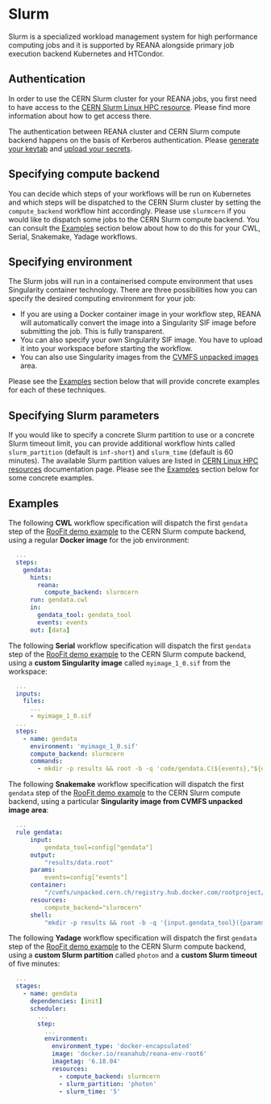 # Slurm

Slurm is a specialized workload management system for high performance
computing jobs and it is supported by REANA alongside primary job execution
backend Kubernetes and HTCondor.

## Authentication

In order to use the CERN Slurm cluster for your REANA jobs, you first need to
have access to the [CERN Slurm Linux HPC resource](https://batchdocs.web.cern.ch/linuxhpc/index.html).
Please find more information about how to get access there.

The authentication between REANA cluster and CERN Slurm compute backend happens
on the basis of Kerberos authentication. Please [generate your keytab](../../access-control/kerberos/index.md#generating-keytab-file)
and [upload your secrets](../../access-control/kerberos/index.md#uploading-secrets).

## Specifying compute backend

You can decide which steps of your workflows will be run on Kubernetes and which
steps will be dispatched to the CERN Slurm cluster by setting the `compute_backend`
workflow hint accordingly. Please use `slurmcern` if you would like to dispatch
some jobs to the CERN Slurm compute backend. You can consult the [Examples](.#examples)
section below about how to do this for your CWL, Serial, Snakemake, Yadage workflows.

## Specifying environment

The Slurm jobs will run in a containerised compute environment that uses
Singularity container technology. There are three possibilities how you can
specify the desired computing environment for your job:

- If you are using a Docker container image in your workflow step, REANA will
  automatically convert the image into a Singularity SIF image before submitting
  the job. This is fully transparent.
- You can also specify your own Singularity SIF image. You have to upload it into
  your workspace before starting the workflow.
- You can also use Singularity images from the [CVMFS unpacked images](https://gitlab.cern.ch/unpacked/sync/-/blob/master/recipe.yaml) area.

Please see the [Examples](.#examples) section below that will provide concrete
examples for each of these techniques.

## Specifying Slurm parameters

If you would like to specify a concrete Slurm partition to use or a concrete
Slurm timeout limit, you can provide additional workflow hints called
`slurm_partition` (default is `inf-short`) and `slurm_time` (default is 60 minutes).
The available Slurm partition values are listed in [CERN Linux HPC resources](https://batchdocs.web.cern.ch/linuxhpc/resources.html)
documentation page. Please see the [Examples](.#examples) section below for some
concrete examples.

## Examples

The following **CWL** workflow specification will dispatch the first `gendata`
step of the [RooFit demo example](https://github.com/reanahub/reana-demo-root6-roofit)
to the CERN Slurm compute backend, using a regular **Docker image** for the job environment:

```yaml hl_lines="6"
  ...
  steps:
    gendata:
      hints:
        reana:
          compute_backend: slurmcern
      run: gendata.cwl
      in:
        gendata_tool: gendata_tool
        events: events
      out: [data]
```

The following **Serial** workflow specification will dispatch the first `gendata`
step of the [RooFit demo example](https://github.com/reanahub/reana-demo-root6-roofit)
to the CERN Slurm compute backend, using a **custom Singularity image** called `myimage_1_0.sif` from the workspace:

```yaml hl_lines="5 9 10"
  ...
  inputs:
    files:
      ...
      - myimage_1_0.sif
  ...
  steps:
    - name: gendata
      environment: 'myimage_1_0.sif'
      compute_backend: slurmcern
      commands:
        - mkdir -p results && root -b -q 'code/gendata.C(${events},"${data}")'
```

The following **Snakemake** workflow specification will dispatch the first `gendata`
step of the [RooFit demo example](https://github.com/reanahub/reana-demo-root6-roofit)
to the CERN Slurm compute backend, using a particular **Singularity image from CVMFS unpacked image area**:

```yaml hl_lines="10 12"
  ...
  rule gendata:
      input:
          gendata_tool=config["gendata"]
      output:
          "results/data.root"
      params:
          events=config["events"]
      container:
          "/cvmfs/unpacked.cern.ch/registry.hub.docker.com/rootproject/root:6.26.00-ubuntu20.04"
      resources:
          compute_backend="slurmcern"
      shell:
          "mkdir -p results && root -b -q '{input.gendata_tool}({params.events},\"{output}\")'"
```

The following **Yadage** workflow specification will dispatch the first `gendata`
step of the [RooFit demo example](https://github.com/reanahub/reana-demo-root6-roofit)
to the CERN Slurm compute backend, using a **custom Slurm partition** called `photon`
and a **custom Slurm timeout** of five minutes:

```yaml hl_lines="14 15 16"
  ...
  stages:
    - name: gendata
      dependencies: [init]
      scheduler:
        ...
        step:
          ...
          environment:
            environment_type: 'docker-encapsulated'
            image: 'docker.io/reanahub/reana-env-root6'
            imagetag: '6.18.04'
            resources:
              - compute_backend: slurmcern
              - slurm_partition: 'photon'
              - slurm_time: '5'
```
